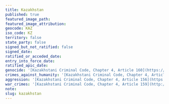 ```yaml
---
title: Kazakhstan
published: true
featured_image_path:
featured_image_attribution:
geocode: KAZ
iso_code: KZ
territory: false
state_party: false
signed_but_not_ratified: false
signed_date:
ratified_or_acceded_date:
entry_into_force_date:
ratified_apic_date:
genocide: '[Kazakhstani Criminal Code, Chapter 4, Article 160](https://iccdb.hrlc.net/data/doc/305/keyword/46/)'
crimes_against_humanity: '[Kazakhstani Criminal Code, Chapter 4, Article 164](http://iccdb.webfactional.com/documents/implementations/pdf/KazachstanCriminalCode1.pdf))'
aggression: '[Kazakhstani Criminal Code, Chapter 4, Article 156](https://iccdb.hrlc.net/data/doc/305/keyword/1/)'
war_crimes: '[Kazakhstani Criminal Code, Chapter 4, Article 159](http://iccdb.webfactional.com/documents/implementations/pdf/KazachstanCriminalCode1.pdf)'
note:
slug: kazakhstan
---
```



